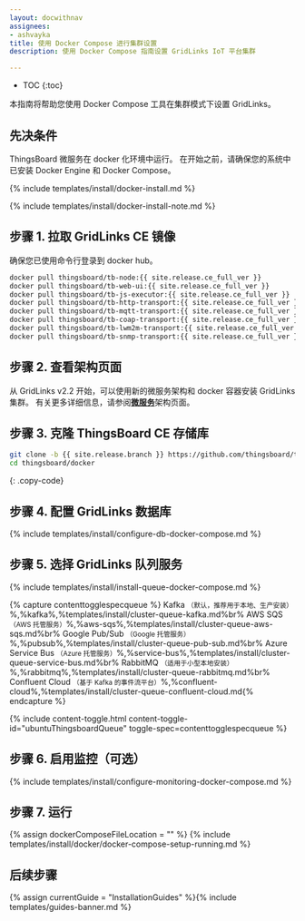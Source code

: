 ```yaml
---
layout: docwithnav
assignees:
- ashvayka
title: 使用 Docker Compose 进行集群设置
description: 使用 Docker Compose 指南设置 GridLinks IoT 平台集群

---
```


* TOC
{:toc}

本指南将帮助您使用 Docker Compose 工具在集群模式下设置 GridLinks。

## 先决条件

ThingsBoard 微服务在 docker 化环境中运行。
在开始之前，请确保您的系统中已安装 Docker Engine 和 Docker Compose。

{% include templates/install/docker-install.md %}

{% include templates/install/docker-install-note.md %}

## 步骤 1. 拉取 GridLinks CE 镜像

确保您已使用命令行登录到 docker hub。

```bash
docker pull thingsboard/tb-node:{{ site.release.ce_full_ver }}
docker pull thingsboard/tb-web-ui:{{ site.release.ce_full_ver }}
docker pull thingsboard/tb-js-executor:{{ site.release.ce_full_ver }}
docker pull thingsboard/tb-http-transport:{{ site.release.ce_full_ver }}
docker pull thingsboard/tb-mqtt-transport:{{ site.release.ce_full_ver }}
docker pull thingsboard/tb-coap-transport:{{ site.release.ce_full_ver }}
docker pull thingsboard/tb-lwm2m-transport:{{ site.release.ce_full_ver }}
docker pull thingsboard/tb-snmp-transport:{{ site.release.ce_full_ver }}
```

## 步骤 2. 查看架构页面

从 GridLinks v2.2 开始，可以使用新的微服务架构和 docker 容器安装 GridLinks 集群。
有关更多详细信息，请参阅[**微服务**](/docs/reference/msa/)架构页面。

## 步骤 3. 克隆 ThingsBoard CE 存储库

```bash
git clone -b {{ site.release.branch }} https://github.com/thingsboard/thingsboard.git --depth 1
cd thingsboard/docker
```
{: .copy-code}

## 步骤 4. 配置 GridLinks 数据库

{% include templates/install/configure-db-docker-compose.md %}

## 步骤 5. 选择 GridLinks 队列服务

{% include templates/install/install-queue-docker-compose.md %}

{% capture contenttogglespecqueue %}
Kafka <small>（默认，推荐用于本地、生产安装）</small>%,%kafka%,%templates/install/cluster-queue-kafka.md%br%
AWS SQS <small>（AWS 托管服务）</small>%,%aws-sqs%,%templates/install/cluster-queue-aws-sqs.md%br%
Google Pub/Sub <small>（Google 托管服务）</small>%,%pubsub%,%templates/install/cluster-queue-pub-sub.md%br%
Azure Service Bus <small>（Azure 托管服务）</small>%,%service-bus%,%templates/install/cluster-queue-service-bus.md%br%
RabbitMQ <small>（适用于小型本地安装）</small>%,%rabbitmq%,%templates/install/cluster-queue-rabbitmq.md%br%
Confluent Cloud <small>（基于 Kafka 的事件流平台）</small>%,%confluent-cloud%,%templates/install/cluster-queue-confluent-cloud.md{% endcapture %}

{% include content-toggle.html content-toggle-id="ubuntuThingsboardQueue" toggle-spec=contenttogglespecqueue %} 

## 步骤 6. 启用监控（可选）

{% include templates/install/configure-monitoring-docker-compose.md %}

## 步骤 7. 运行

{% assign dockerComposeFileLocation = "" %}
{% include templates/install/docker/docker-compose-setup-running.md %}

## 后续步骤

{% assign currentGuide = "InstallationGuides" %}{% include templates/guides-banner.md %}